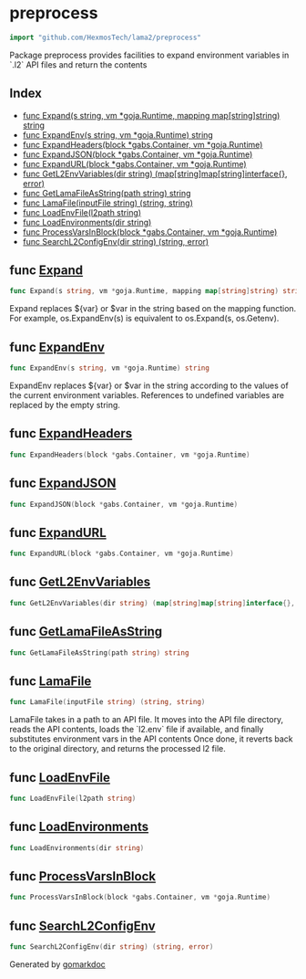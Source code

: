 <!-- Code generated by gomarkdoc. DO NOT EDIT -->

# preprocess

```go
import "github.com/HexmosTech/lama2/preprocess"
```

Package preprocess provides facilities to expand environment variables in \`.l2\` API files and return the contents

## Index

- [func Expand\(s string, vm \*goja.Runtime, mapping map\[string\]string\) string](<#Expand>)
- [func ExpandEnv\(s string, vm \*goja.Runtime\) string](<#ExpandEnv>)
- [func ExpandHeaders\(block \*gabs.Container, vm \*goja.Runtime\)](<#ExpandHeaders>)
- [func ExpandJSON\(block \*gabs.Container, vm \*goja.Runtime\)](<#ExpandJSON>)
- [func ExpandURL\(block \*gabs.Container, vm \*goja.Runtime\)](<#ExpandURL>)
- [func GetL2EnvVariables\(dir string\) \(map\[string\]map\[string\]interface\{\}, error\)](<#GetL2EnvVariables>)
- [func GetLamaFileAsString\(path string\) string](<#GetLamaFileAsString>)
- [func LamaFile\(inputFile string\) \(string, string\)](<#LamaFile>)
- [func LoadEnvFile\(l2path string\)](<#LoadEnvFile>)
- [func LoadEnvironments\(dir string\)](<#LoadEnvironments>)
- [func ProcessVarsInBlock\(block \*gabs.Container, vm \*goja.Runtime\)](<#ProcessVarsInBlock>)
- [func SearchL2ConfigEnv\(dir string\) \(string, error\)](<#SearchL2ConfigEnv>)


<a name="Expand"></a>
## func [Expand](<https://github.com/HexmosTech/Lama2/blob/main/preprocess/expandvar.go#L19>)

```go
func Expand(s string, vm *goja.Runtime, mapping map[string]string) string
```

Expand replaces $\{var\} or $var in the string based on the mapping function. For example, os.ExpandEnv\(s\) is equivalent to os.Expand\(s, os.Getenv\).

<a name="ExpandEnv"></a>
## func [ExpandEnv](<https://github.com/HexmosTech/Lama2/blob/main/preprocess/expandvar.go#L75>)

```go
func ExpandEnv(s string, vm *goja.Runtime) string
```

ExpandEnv replaces $\{var\} or $var in the string according to the values of the current environment variables. References to undefined variables are replaced by the empty string.

<a name="ExpandHeaders"></a>
## func [ExpandHeaders](<https://github.com/HexmosTech/Lama2/blob/main/preprocess/preprocess.go#L29>)

```go
func ExpandHeaders(block *gabs.Container, vm *goja.Runtime)
```



<a name="ExpandJSON"></a>
## func [ExpandJSON](<https://github.com/HexmosTech/Lama2/blob/main/preprocess/preprocess.go#L81>)

```go
func ExpandJSON(block *gabs.Container, vm *goja.Runtime)
```



<a name="ExpandURL"></a>
## func [ExpandURL](<https://github.com/HexmosTech/Lama2/blob/main/preprocess/preprocess.go#L49>)

```go
func ExpandURL(block *gabs.Container, vm *goja.Runtime)
```



<a name="GetL2EnvVariables"></a>
## func [GetL2EnvVariables](<https://github.com/HexmosTech/Lama2/blob/main/preprocess/preprocess.go#L169>)

```go
func GetL2EnvVariables(dir string) (map[string]map[string]interface{}, error)
```



<a name="GetLamaFileAsString"></a>
## func [GetLamaFileAsString](<https://github.com/HexmosTech/Lama2/blob/main/preprocess/preprocess.go#L196>)

```go
func GetLamaFileAsString(path string) string
```



<a name="LamaFile"></a>
## func [LamaFile](<https://github.com/HexmosTech/Lama2/blob/main/preprocess/preprocess.go#L210>)

```go
func LamaFile(inputFile string) (string, string)
```

LamaFile takes in a path to an API file. It moves into the API file directory, reads the API contents, loads the \`l2.env\` file if available, and finally substitutes environment vars in the API contents Once done, it reverts back to the original directory, and returns the processed l2 file.

<a name="LoadEnvFile"></a>
## func [LoadEnvFile](<https://github.com/HexmosTech/Lama2/blob/main/preprocess/preprocess.go#L115>)

```go
func LoadEnvFile(l2path string)
```



<a name="LoadEnvironments"></a>
## func [LoadEnvironments](<https://github.com/HexmosTech/Lama2/blob/main/preprocess/preprocess.go#L123>)

```go
func LoadEnvironments(dir string)
```



<a name="ProcessVarsInBlock"></a>
## func [ProcessVarsInBlock](<https://github.com/HexmosTech/Lama2/blob/main/preprocess/preprocess.go#L23>)

```go
func ProcessVarsInBlock(block *gabs.Container, vm *goja.Runtime)
```



<a name="SearchL2ConfigEnv"></a>
## func [SearchL2ConfigEnv](<https://github.com/HexmosTech/Lama2/blob/main/preprocess/preprocess.go#L102>)

```go
func SearchL2ConfigEnv(dir string) (string, error)
```



Generated by [gomarkdoc](<https://github.com/princjef/gomarkdoc>)
